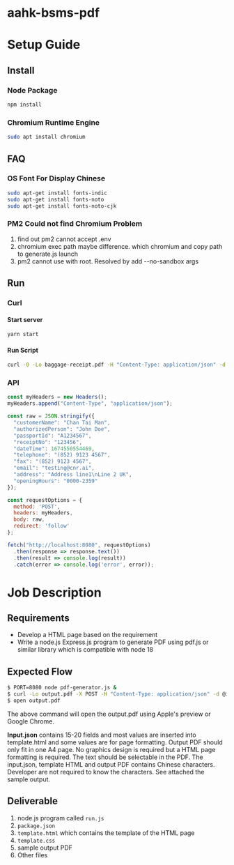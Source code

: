 # aahk-bsms-pdf

# Setup Guide
## Install
### Node Package
```bash
npm install
```
### Chromium Runtime Engine
```bash
sudo apt install chromium
```

## FAQ
### OS Font For Display Chinese 
```bash
sudo apt-get install fonts-indic
sudo apt-get install fonts-noto
sudo apt-get install fonts-noto-cjk
```

### PM2 Could not find Chromium Problem
1. find out pm2 cannot accept .env
2. chromium exec path maybe difference. which chromium and copy path to generate.js launch
3. pm2 cannot use with root. Resolved by add --no-sandbox args

## Run
### Curl
#### Start server
```bash
yarn start
```

#### Run Script
```bash
curl -0 -Lo baggage-receipt.pdf -H "Content-Type: application/json" -d @input.json -X POST http://localhost:8080/api/v1/pdf/baggage-receipt
```

### API
```javascript
const myHeaders = new Headers();
myHeaders.append("Content-Type", "application/json");

const raw = JSON.stringify({
  "customerName": "Chan Tai Man",
  "authorizedPerson": "John Doe",
  "passportId": "A1234567",
  "receiptNo": "123456",
  "dateTime": 1674550554469,
  "telephone": "(852) 9123 4567",
  "fax": "(852) 9123 4567",
  "email": "testing@cnr.ai",
  "address": "Address line1\nLine 2 UK",
  "openingHours": "0000-2359"
});

const requestOptions = {
  method: 'POST',
  headers: myHeaders,
  body: raw,
  redirect: 'follow'
};

fetch("http://localhost:8080", requestOptions)
  .then(response => response.text())
  .then(result => console.log(result))
  .catch(error => console.log('error', error));
```

# Job Description

## Requirements
- Develop a HTML page based on the requirement
- Write a node.js Express.js program to generate PDF using pdf.js or similar library which is compatible with node 18

## Expected Flow
```bash
$ PORT=8080 node pdf-generator.js &
$ curl -Lo output.pdf -X POST -H "Content-Type: application/json" -d @input.json http://localhost:8080
$ open output.pdf
```
The above command will open the output.pdf using Apple's preview or Google Chrome.

**Input.json** contains 15-20 fields and most values are inserted into template.html and some values are for page formatting. Output PDF should only fit in one A4 page. No graphics design is required but a HTML page formatting is required. The text should be selectable in the PDF. The input.json, template HTML and output PDF contains Chinese characters. Developer are not required to know the characters. See attached the sample output.

## Deliverable
1. node.js program called `run.js`
2. `package.json`
3. `template.html` which contains the template of the HTML page
4. `template.css`
5. sample output PDF 
6. Other files
